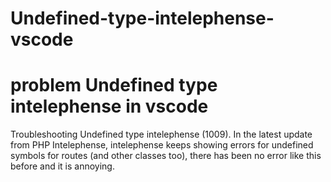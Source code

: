 # Undefined-type-intelephense-vscode
problem Undefined type intelephense in vscode 
==============================================

Troubleshooting Undefined type intelephense (1009). In the latest update from PHP Intelephense, intelephense keeps showing errors for undefined symbols for routes (and other classes too), there has been no error like this before and it is annoying.
